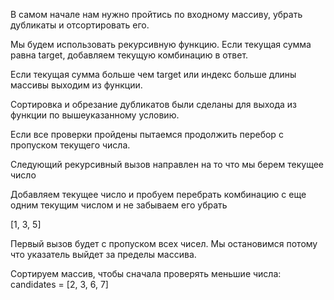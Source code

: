 В самом начале нам нужно пройтись по входному массиву, убрать дубликаты и отсортировать его.

Мы будем использовать рекурсивную функцию.
Если текущая сумма равна target, добавляем текущую комбинацию в ответ.

Если текущая сумма больше чем target или индекс больше длины массивы выходим из функции.

Сортировка и обрезание дубликатов были сделаны для выхода из функции по вышеуказанному условию.

Если все проверки пройдены пытаемся продолжить перебор с пропуском текущего числа.

Следующий рекурсивный вызов направлен на то что мы берем текущее число

Добавляем текущее число и пробуем перебрать комбинацию с еще одним текущим числом и не забываем его убрать

[1, 3, 5]

Первый вызов будет с пропуском всех чисел.
Мы остановимся потому что указатель выйдет за пределы массива.

Сортируем массив, чтобы сначала проверять меньшие числа:
candidates = [2, 3, 6, 7]   
